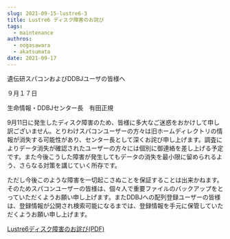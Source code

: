 ```yaml
---
slug: 2021-09-15-lustre6-3
title: Lustre6 ディスク障害のお詫び
tags:
  - maintenance
authros:
  - oogasawara
  - akatsumata
date: 2021-09-17
---
```



遺伝研スパコンおよびDDBJユーザの皆様へ

９月１７日

生命情報・DDBJセンター長　有田正規



9月11日に発生したディスク障害のため、皆様に多大なご迷惑をおかけして申し訳ございません。とりわけスパコンユーザーの方々は旧ホームディレクトリの情報が消失する可能性があり、センター長として深くお詫び申し上げます。調査によりデータ消失が確認されたユーザーの方々には個別に御連絡を差し上げる予定です。また今後こうした障害が発生してもデータの消失を最小限に留められるよう、さらなる対策を講じていく所存です。

ただし今後このような障害を一切起こさぬことを保証することは出来かねます。そのためスパコンユーザーの皆様は、個々人で重要ファイルのバックアップをとっていただくようお願い申し上げます。またDDBJへの配列登録ユーザーの皆様は、登録情報が公開され検索可能になるまでは、登録情報を手元に保管していただくようお願い申し上げます。


[Lustre6ディスク障害のお詫び(PDF)](/pdf/M2021_0915_lustre6-3.pdf)
